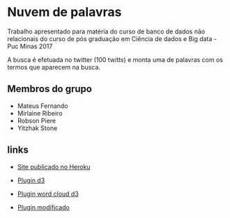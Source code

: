 # Nuvem de palavras

Trabalho apresentado para matéria do curso de banco de dados não relacionais do curso de pós graduação em Ciência de dados e Big data - Puc Minas 2017

A busca é efetuada no twitter (100 twitts) e monta uma de palavras com os termos que aparecem na busca.

## Membros do grupo
 - Mateus Fernando
 - Mirlaine Ribeiro
 - Robson Piere
 - Yitzhak Stone

## links

- [Site publicado no Heroku](https://nuvemdepalavras.herokuapp.com/)

- [Plugin d3](https://d3js.org/)

- [Plugin word cloud d3](https://github.com/jasondavies/d3-cloud)

- [Plugin modificado](https://github.com/wvengen/d3-wordcloud)

